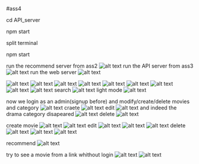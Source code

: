 #ass4

cd API_server 

npm start

split terminal

npm start

run the recommend server from ass2
![alt text](images/image-26.png)
run the API server from ass3
![alt text](images/image-27.png)
run the web server
![alt text](images/image-28.png)

![alt text](images/image-0.png)
![alt text](images/image.png)
![alt text](images/image-1.png)
![alt text](images/image-2.png)
![alt text](images/image-3.png)
![alt text](images/image-4.png)
![alt text](images/image-5.png)
![alt text](images/image-6.png)
![alt text](images/image-7.png)
search
![alt text](images/image-8.png)
light mode
![alt text](images/image-9.png)

now we login as an admin(signup before) and modify/create/delete movies and category
![alt text](images/image-10.png)
craete
![alt text](images/image-11.png)
edit
![alt text](images/image-18.png)
and indeed the drama category disapeared
![alt text](images/image-19.png)
delete
![alt text](images/image-12.png)

create movie
![alt text](images/image-13.png)
![alt text](images/image-14.png)
edit
![alt text](images/image-15.png)
![alt text](images/image-16.png)
![alt text](images/image-17.png)
delete
![alt text](images/image-21.png)
![alt text](images/image-20.png)
![alt text](images/image-22.png)

recommend
![alt text](images/image-23.png)


try to see a movie from a link whithout login
![alt text](images/image-24.png)
![alt text](images/image-25.png)